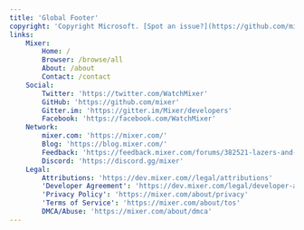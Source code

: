 ```yaml
---
title: 'Global Footer'
copyright: 'Copyright Microsoft. [Spot an issue?](https://github.com/mixer/developers/issues/new)'
links:
    Mixer:
        Home: /
        Browser: /browse/all
        About: /about
        Contact: /contact
    Social:
        Twitter: 'https://twitter.com/WatchMixer'
        GitHub: 'https://github.com/mixer'
        Gitter.im: 'https://gitter.im/Mixer/developers'
        Facebook: 'https://facebook.com/WatchMixer'
    Network:
        mixer.com: 'https://mixer.com/'
        Blog: 'https://blog.mixer.com/'
        Feedback: 'https://feedback.mixer.com/forums/382521-lazers-and-shiny-things/category/174978-developer-ecosystem'
        Discord: 'https://discord.gg/mixer'
    Legal:
        Attributions: 'https://dev.mixer.com//legal/attributions'
        'Developer Agreement': 'https://dev.mixer.com/legal/developer-agreement'
        'Privacy Policy': 'https://mixer.com/about/privacy'
        'Terms of Service': 'https://mixer.com/about/tos'
        DMCA/Abuse: 'https://mixer.com/about/dmca'
---
```


